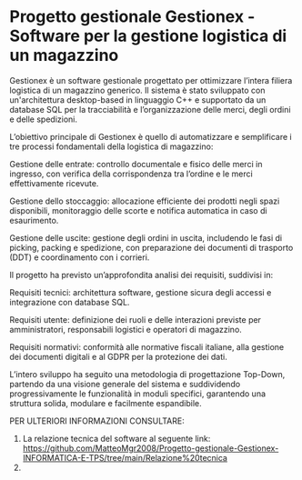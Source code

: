 # Progetto gestionale Gestionex - Software per la gestione logistica di un magazzino
Gestionex è un software gestionale progettato per ottimizzare l’intera filiera logistica di un magazzino generico. Il sistema è stato sviluppato con un'architettura desktop-based in linguaggio C++ e supportato da un database SQL per la tracciabilità e l’organizzazione delle merci, degli ordini e delle spedizioni.

L’obiettivo principale di Gestionex è quello di automatizzare e semplificare i tre processi fondamentali della logistica di magazzino:

Gestione delle entrate: controllo documentale e fisico delle merci in ingresso, con verifica della corrispondenza tra l’ordine e le merci effettivamente ricevute.

Gestione dello stoccaggio: allocazione efficiente dei prodotti negli spazi disponibili, monitoraggio delle scorte e notifica automatica in caso di esaurimento.

Gestione delle uscite: gestione degli ordini in uscita, includendo le fasi di picking, packing e spedizione, con preparazione dei documenti di trasporto (DDT) e coordinamento con i corrieri.

Il progetto ha previsto un’approfondita analisi dei requisiti, suddivisi in:

Requisiti tecnici: architettura software, gestione sicura degli accessi e integrazione con database SQL.

Requisiti utente: definizione dei ruoli e delle interazioni previste per amministratori, responsabili logistici e operatori di magazzino.

Requisiti normativi: conformità alle normative fiscali italiane, alla gestione dei documenti digitali e al GDPR per la protezione dei dati.

L’intero sviluppo ha seguito una metodologia di progettazione Top-Down, partendo da una visione generale del sistema e suddividendo progressivamente le funzionalità in moduli specifici, garantendo una struttura solida, modulare e facilmente espandibile.

PER ULTERIORI INFORMAZIONI CONSULTARE:

1) La relazione tecnica del software al seguente link: https://github.com/MatteoMgr2008/Progetto-gestionale-Gestionex-INFORMATICA-E-TPS/tree/main/Relazione%20tecnica
2) 
